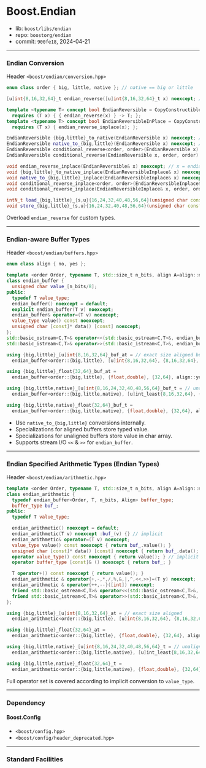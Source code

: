 # Boost.Endian

* lib: `boost/libs/endian`
* repo: `boostorg/endian`
* commit: `900fe18`, 2024-04-21

------
### Endian Conversion

Header `<boost/endian/conversion.hpp>`

```c++
enum class order { big, little, native }; // native == big or little

[u]int{8,16,32,64}_t endian_reverse([u]int{8,16,32,64}_t x) noexcept; // use intrinsic if available

template <typename T> concept bool EndianReversible = CopyConstructible<T> &&
  requires (T x) { { endian_reverse(x) } -> T; };
template <typename T> concept bool EndianReversibleInPlace = CopyConstructible<T> &&
  requires (T x) { endian_reverse_inplace(x); };

EndianReversible {big,little}_to_native(EndianReversible x) noexcept; // endian_reverse(x) if need
EndianReversible native_to_{big,little}(EndianReversible x) noexcept; // ditto
EndianReversible conditional_reverse<order, order>(EndianReversible x) noexcept; // ditto
EndianReversible conditional_reverse(EndianReversible x, order, order) noexcept; // ditto

void endian_reverse_inplace(EndianReversible& x) noexcept; // x = endian_reverse(x)
void {big,little}_to_native_inplace(EndianReversibleInplace& x) noexcept; // endian_reverse_inplace(x) or x
void native_to_{big,little}_inplace(EndianReversibleInplace& x) noexcept; // ditto
void conditional_reverse_inplace<order, order>(EndianReversibleInplace& x) noexcept; // ditto
void conditional_reverse_inplace(EndianReversibleInplace& x, order, order) noexcept; // ditto

intN_t load_{big,little}_{s,u}{16,24,32,40,48,56,64}(unsigned char const*) noexcept;
void store_{big,little}_{s,u}{16,24,32,40,48,56,64}(unsigned char const*, intN_t) noexcept;
```

Overload `endian_reverse` for custom types.

------
### Endian-aware Buffer Types

Header `<boost/endian/buffers.hpp>`

```c++
enum class align { no, yes };

template <order Order, typename T, std::size_t n_bits, align A=align::no>
class endian_buffer {
  unsigned char value_[n_bits/8];
public:
  typedef T value_type;
  endian_buffer() noexcept = default;
  explicit endian_buffer(T v) noexcept;
  endian_buffer& operator=(T v) noexcept;
  value_type value() const noexcept;
  unsigned char [const]* data() [const] noexcept;
};
std::basic_ostream<C,T>& operator<<(std::basic_ostream<C,T>&, endian_buffer<O,T,N,A> const &);
std::basic_istream<C,T>& operator>>(std::basic_istream<C,T>&, endian_buffer<O,T,N,A> &);

using {big,little}_[u]int{8,16,32,64}_buf_at = // exact size aligned buffer
  endian_buffer<order::{big,little}, [u]int{8,16,32,64}, {8,16,32,64}, align::yes>;

using {big,little}_float{32,64}_buf_at =
  endian_buffer<order::{big,little}, {float,double}, {32,64}, align::yes>;

using {big,little,native}_[u]int{8,16,24,32,40,48,56,64}_buf_t = // unaligned buffer
  endian_buffer<order::{big,little,native}, [u]int_least{8,16,32,64}, {8,16,24,32,40,48,56,64}>;

using {big,little,native}_float{32,64}_buf_t =
  endian_buffer<order::{big,little,native}, {float,double}, {32,64}, align::no>;
```

* Use `native_to_{big,little}` conversions internally.
* Specializations for aligned buffers store typed value.
* Specializations for unaligned buffers store value in char array.
* Supports stream I/O `<<` & `>>` for `endian_buffer`.

------
### Endian Specified Arithmetic Types (Endian Types)

Header `<boost/endian/arithmetic.hpp>`

```c++
template <order Order, typename T, std::size_t n_bits, align A=align::no>
class endian_arithmetic {
  typedef endian_buffer<Order, T, n_bits, Align> buffer_type;
  buffer_type buf_;
public:
  typedef T value_type;

  endian_arithmetic() noexcept = default;
  endian_arithmetic(T v) noexcept :buf_(v) {} // implicit
  endian_arithmetic& operator=(T v) noexcept;
  value_type value() const noexcept { return buf_.value(); }
  unsigned char [const]* data() [const] noexcept { return buf_.data(); }
  operator value_type() const noexcept { return value(); } // implicit
  operator buffer_type [const]& () noexcept { return buf_; }

  T operator+() const noexcept { return value(); }
  endian_arithmetic & operator{+,-,*,/,%,&,|,^,<<,>>}=(T y) noexcept;
  endian_arithmetic & operator{++,--}([int]) noexcept;
  friend std::basic_ostream<C,T>& operator<<(std::basic_ostream<C,T>&, endian_arithmetic const &);
  friend std::basic_istream<C,T>& operator>>(std::basic_istream<C,T>&, endian_arithmetic &);
};

using {big,little}_[u]int{8,16,32,64}_at = // exact size aligned
  endian_arithmetic<order::{big,little}, [u]int{8,16,32,64}, {8,16,32,64}, align::yes>;

using {big,little}_float{32,64}_at =
  endian_arithmetic<order::{big,little}, {float,double}, {32,64}, align::yes>;

using {big,little,native}_[u]int{8,16,24,32,40,48,56,64}_t = // unaligned
  endian_arithmetic<order::{big,little,native}, [u]int_least{8,16,32,64}, {8,16,24,32,40,48,56,64}>;

using {big,little,native}_float{32,64}_t =
  endian_arithmetic<order::{big,little,native}, {float,double}, {32,64}, align::no>;
```

Full operator set is covered according to implicit conversion to `value_type`.

------
### Dependency

#### Boost.Config

* `<boost/config.hpp>`
* `<boost/config/header_deprecated.hpp>`

------
### Standard Facilities
